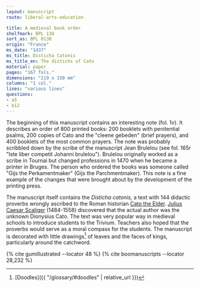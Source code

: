 ```yaml
---
layout: manuscript
route: liberal-arts-education

title: A medieval book order
shelfmark: BPL 138
sort_as: BPL 0138
origin: "France"
ms_date: "1437"
ms_title: Disticha Catonis
ms_title_en: The distichs of Cato
material: paper
pages: "167 fols."
dimensions: "219 x 150 mm"
columns: "1 col."
lines: "various lines"
questions:
- a5
- b12
---
```


The beginning of this manuscript contains an interesting note (fol. <span data-fol="1v" class="fref">1v</span>).
It describes an order of 800 printed books: 200 booklets with
penitential psalms, 200 copies of Cato and the "cleene gebeden" (brief
prayers), and 400 booklets of the most common prayers. The note was
probably scribbled down by the scribe of the manuscript Jean Brulelou
(see fol. <span data-fol="165r" class="fref">165r</span> "Iste liber competit Johanni brulelou"). Brulelou
originally worked as a scribe in Tournai but changed professions in 1470
when he became a printer in Bruges. The person who ordered the books was
someone called "Gijs the Perkamentmaker" (Gijs the Parchmentmaker). This
note is a fine example of the changes that were brought about by the
development of the printing press.

The manuscript itself contains the *Disticha catonis,* a text with 144
didactic proverbs wrongly ascribed to the Roman historian [Cato the Elder](https://en.wikipedia.org/wiki/Cato_the_Elder). 
[Julius Caesar Scaliger](https://en.wikipedia.org/wiki/Julius_Caesar_Scaliger)
(1484-1558) discovered that the actual author was the unknown Dionysius
Cato. The text was very popular way in medieval schools to introduce
students to the Trivium. Teachers also hoped that the proverbs would
serve as a moral compass for the students. The manuscript is decorated
with little drawings[^1] of leaves and the faces of kings, particularly
around the catchword.

[^1]: [Doodles]({{ "/glossary/#doodles" | relative_url }})

{% cite gumillustrated --locator 48 %}
{% cite boomanuscripts --locator 28,232 %}